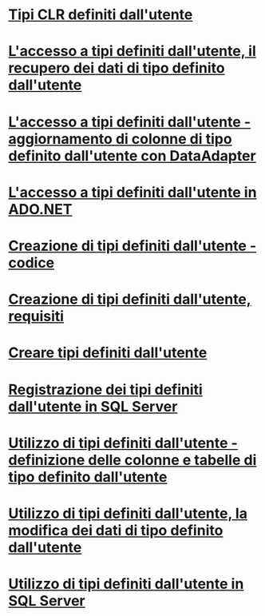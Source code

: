 # [Tipi CLR definiti dall'utente](clr-user-defined-types.md)
# [L'accesso a tipi definiti dall'utente, il recupero dei dati di tipo definito dall'utente](accessing-user-defined-types-retrieving-udt-data.md)
# [L'accesso a tipi definiti dall'utente - aggiornamento di colonne di tipo definito dall'utente con DataAdapter](accessing-user-defined-types-updating-udt-columns-with-dataadapters.md)
# [L'accesso a tipi definiti dall'utente in ADO.NET](accessing-user-defined-types-in-ado-net.md)
# [Creazione di tipi definiti dall'utente - codice](creating-user-defined-types-coding.md)
# [Creazione di tipi definiti dall'utente, requisiti](creating-user-defined-types-requirements.md)
# [Creare tipi definiti dall'utente](creating-user-defined-types.md)
# [Registrazione dei tipi definiti dall'utente in SQL Server](registering-user-defined-types-in-sql-server.md)
# [Utilizzo di tipi definiti dall'utente - definizione delle colonne e tabelle di tipo definito dall'utente](working-with-user-defined-types-defining-udt-tables-and-columns.md)
# [Utilizzo di tipi definiti dall'utente, la modifica dei dati di tipo definito dall'utente](working-with-user-defined-types-manipulating-udt-data.md)
# [Utilizzo di tipi definiti dall'utente in SQL Server](working-with-user-defined-types-in-sql-server.md)
